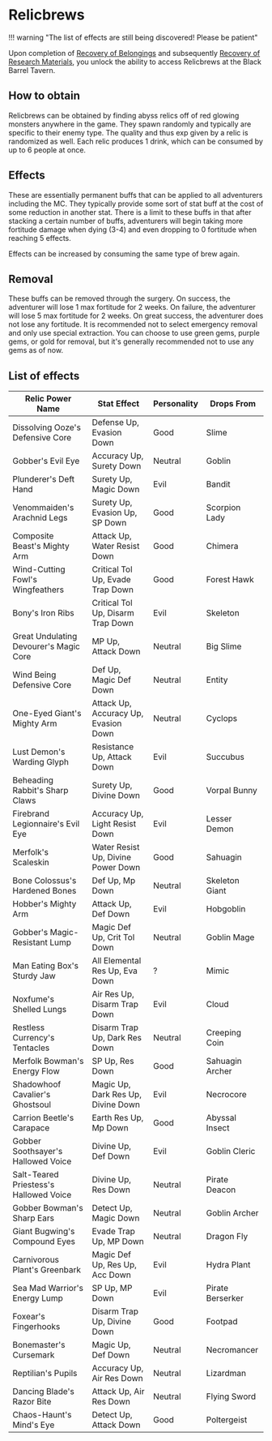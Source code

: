 # Relicbrews

!!! warning "The list of effects are still being discovered! Please be patient"

Upon completion of [Recovery of Belongings](../abyss-guides/2-port-town-grand-legion/requests.md#recovery-of-belongings) and subsequently [Recovery of Research Materials](../abyss-guides/2-port-town-grand-legion/requests.md#recovery-of-belongings), you unlock the ability to access Relicbrews at the Black Barrel Tavern.

## How to obtain

Relicbrews can be obtained by finding abyss relics off of red glowing monsters anywhere in the game. They spawn randomly and typically are specific to their enemy type. The quality and thus exp given by a relic is randomized as well. Each relic produces 1 drink, which can be consumed by up to 6 people at once.

## Effects

These are essentially permanent buffs that can be applied to all adventurers including the MC. They typically provide some sort of stat buff at the cost of some reduction in another stat. There is a limit to these buffs in that after stacking a certain number of buffs, adventurers will begin taking more fortitude damage when dying (3-4) and even dropping to 0 fortitude when reaching 5 effects.

Effects can be increased by consuming the same type of brew again.

## Removal

These buffs can be removed through the surgery. On success, the adventurer will lose 1 max fortitude for 2 weeks. On failure, the adventurer will lose 5 max fortitude for 2 weeks. On great success, the adventurer does not lose any fortitude. It is recommended not to select emergency removal and only use special extraction. You can choose to use green gems, purple gems, or gold for removal, but it's generally recommended not to use any gems as of now.

## List of effects

| Relic Power Name                           | Stat Effect                          | Personality | Drops From       |
| ------------------------------------------ | ------------------------------------ | ----------- | ---------------- |
| Dissolving Ooze's Defensive Core           | Defense Up, Evasion Down             | Good        | Slime            |
| Gobber's Evil Eye                          | Accuracy Up, Surety Down             | Neutral     | Goblin           |
| Plunderer's Deft Hand                      | Surety Up, Magic Down                | Evil        | Bandit           |
| Venommaiden's Arachnid Legs                | Surety Up, Evasion Up, SP Down       | Good        | Scorpion Lady    |
| Composite Beast's Mighty Arm               | Attack Up, Water Resist Down         | Good        | Chimera          |
| Wind-Cutting Fowl's Wingfeathers           | Critical Tol Up, Evade Trap Down     | Good        | Forest Hawk      |
| Bony's Iron Ribs                           | Critical Tol Up, Disarm Trap Down    | Evil        | Skeleton         |
| Great Undulating Devourer's Magic Core     | MP Up, Attack Down                   | Neutral     | Big Slime        |
| Wind Being Defensive Core                  | Def Up, Magic Def Down               | Neutral     | Entity           |
| One-Eyed Giant's Mighty Arm                | Attack Up, Accuracy Up, Evasion Down | Neutral     | Cyclops          |
| Lust Demon's Warding Glyph                 | Resistance Up, Attack Down           | Evil        | Succubus         |
| Beheading Rabbit's Sharp Claws             | Surety Up, Divine Down               | Good        | Vorpal Bunny     |
| Firebrand Legionnaire's Evil Eye           | Accuracy Up, Light Resist Down       | Evil        | Lesser Demon     |
| Merfolk's Scaleskin                        | Water Resist Up, Divine Power Down   | Good        | Sahuagin         |
| Bone Colossus's Hardened Bones             | Def Up, Mp Down                      | Neutral     | Skeleton Giant   |
| Hobber's Mighty Arm                        | Attack Up, Def Down                  | Evil        | Hobgoblin        |
| Gobber's Magic-Resistant Lump              | Magic Def Up, Crit Tol Down          | Neutral     | Goblin Mage      |
| Man Eating Box's Sturdy Jaw                | All Elemental Res Up, Eva Down       | ?           | Mimic            |
| Noxfume's Shelled Lungs                    | Air Res Up, Disarm Trap Down         | Evil        | Cloud            |
| Restless Currency's Tentacles              | Disarm Trap Up, Dark Res Down        | Neutral     | Creeping Coin    |
| Merfolk Bowman's Energy Flow               | SP Up, Res Down                      | Good        | Sahuagin Archer  |
| Shadowhoof Cavalier's Ghostsoul            | Magic Up, Dark Res Up, Divine Down   | Evil        | Necrocore        |
| Carrion Beetle's Carapace                  | Earth Res Up, Mp Down                | Good        | Abyssal Insect   |
| Gobber Soothsayer's Hallowed Voice         | Divine Up, Def Down                  | Evil        | Goblin Cleric    |
| Salt-Teared Priestess's Hallowed Voice     | Divine Up, Res Down                  | Neutral     | Pirate Deacon    |
| Gobber Bowman's Sharp Ears                 | Detect Up, Magic Down                | Neutral     | Goblin Archer    |
| Giant Bugwing's Compound Eyes              | Evade Trap Up, MP Down               | Neutral     | Dragon Fly       |
| Carnivorous Plant's Greenbark              | Magic Def Up, Res Up, Acc Down       | Evil        | Hydra Plant      |
| Sea Mad Warrior's Energy Lump              | SP Up, MP Down                       | Evil        | Pirate Berserker |
| Foxear's Fingerhooks                       | Disarm Trap Up, Divine Down          | Good        | Footpad          |
| Bonemaster's Cursemark                     | Magic Up, Def Down                   | Neutral     | Necromancer      |
| Reptilian's Pupils                         | Accuracy Up, Air Res Down            | Neutral     | Lizardman        |
| Dancing Blade's Razor Bite                 | Attack Up, Air Res Down              | Neutral     | Flying Sword     |
| Chaos-Haunt's Mind's Eye                   | Detect Up, Attack Down               | Good        | Poltergeist      |

